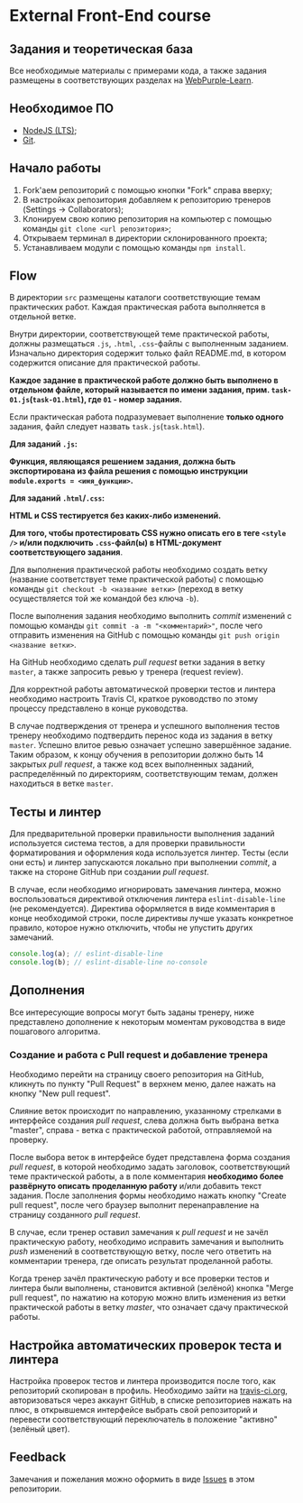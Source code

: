 # External Front-End course

## Задания и теоретическая база

Все необходимые материалы с примерами кода, а также задания размещены в соответствующих разделах на [WebPurple-Learn](https://webpurple.github.io/learn/).

## Необходимое ПО

-   [NodeJS (LTS)](https://nodejs.org/en/);
-   [Git](https://git-scm.com/).

## Начало работы

1.  Fork'аем репозиторий с помощью кнопки "Fork" справа вверху;
2.  В настройках репозитория добавляем к репозиторию тренеров (Settings -> Collaborators);
3.  Клонируем свою копию репозитория на компьютер с помощью команды `git clone <url репозитория>`;
4.  Открываем терминал в директории склонированного проекта;
5.  Устанавливаем модули с помощью команды `npm install`.

## Flow

В директории `src` размещены каталоги соответствующие темам практических работ. Каждая практическая работа выполняется в отдельной ветке.

Внутри директории, соответствующей теме практической работы, должны размещаться `.js`, `.html`, `.css`-файлы с выполненным заданием. Изначально директория содержит только файл README.md, в котором содержится описание для практической работы.

**Каждое задание в практической работе должно быть выполнено в отдельном файле, который называется по имени задания, прим. `task-01.js`(`task-01.html`), где `01` - номер задания.**

Если практическая работа подразумевает выполнение **только одного** задания, файл следует назвать `task.js`(`task.html`).

**Для заданий `.js`:**

**Функция, являющаяся решением задания, должна быть экспортирована из файла решения с помощью инструкции `module.exports = <имя_функции>`.**

**Для заданий `.html`/`.css`:**

**HTML и CSS тестируется без каких-либо изменений.**

**Для того, чтобы протестировать CSS нужно описать его в теге `<style />` и/или подключить `.css`-файл(ы) в HTML-документ соответствующего задания**.

Для выполнения практической работы необходимо создать ветку (название соответствует теме практической работы) с помощью команды `git checkout -b <название ветки>` (переход в ветку осуществляется той же командой без ключа `-b`).

После выполнения задания необходимо выполнить _commit_ изменений с помощью команды `git commit -a -m "<комментарий>"`, после чего отправить изменения на GitHub с помощью команды `git push origin <название ветки>`.

На GitHub необходимо сделать _pull request_ ветки задания в ветку `master`, а также запросить ревью у тренера (request review).

Для корректной работы автоматической проверки тестов и линтера необходимо настроить Travis CI, краткое руководство по этому процессу представлено в конце руководства.

В случае подтверждения от тренера и успешного выполнения тестов тренеру необходимо подтвердить перенос кода из задания в ветку `master`. Успешно влитое ревью означает успешно завершённое задание. Таким образом, к концу обучения в репозитории должно быть 14 закрытых _pull request_, а также код всех выполненных заданий, распределённый по директориям, соответствующим темам, должен находиться в ветке `master`.

## Тесты и линтер

Для предварительной проверки правильности выполнения заданий используется система тестов, а для проверки правильности форматирования и оформления кода используется линтер. Тесты (если они есть) и линтер запускаются локально при выполнении _commit_, а также на стороне GitHub при создании _pull request_.

В случае, если необходимо игнорировать замечания линтера, можно воспользоваться директивой отключения линтера `eslint-disable-line` (не рекомендуется). Директива оформляется в виде комментария в конце необходимой строки, после директивы лучше указать конкретное правило, которое нужно отключить, чтобы не упустить других замечаний.

```javascript
console.log(a); // eslint-disable-line
console.log(b); // eslint-disable-line no-console
```

## Дополнения

Все интересующие вопросы могут быть заданы тренеру, ниже представлено дополнение к некоторым моментам руководства в виде пошагового алгоритма.

### Создание и работа с Pull request и добавление тренера

Необходимо перейти на страницу своего репозитория на GitHub, кликнуть по пункту "Pull Request" в верхнем меню, далее нажать на кнопку "New pull request".

Слияние веток происходит по направлению, указанному стрелками в интерфейсе создания _pull request_, слева должна быть выбрана ветка "master", справа - ветка с практической работой, отправляемой на проверку.

После выбора веток в интерфейсе будет представлена форма создания _pull request_, в которой необходимо задать заголовок, соответствующий теме практической работы, а в поле комментария **необходимо более развёрнуто описать проделанную работу** и/или добавить текст задания. После заполнения формы необходимо нажать кнопку "Create pull request", после чего браузер выполнит перенаправление на страницу созданного _pull request_.

В случае, если тренер оставил замечания к _pull request_ и не зачёл практическую работу, необходимо исправить замечания и выполнить _push_ изменений в соответствующую ветку, после чего ответить на комментарии тренера, где описать результат проделанной работы.

Когда тренер зачёл практическую работу и все проверки тестов и линтера были выполнены, становится активной (зелёной) кнопка "Merge pull request", по нажатию на которую можно влить изменения из ветки практической работы в ветку _master_, что означает сдачу практической работы.

## Настройка автоматических проверок теста и линтера

Настройка проверок тестов и линтера производится после того, как репозиторий скопирован в профиль.
Необходимо зайти на [travis-ci.org](https://travis-ci.org/), авторизоваться через аккаунт GitHub, в списке репозиториев нажать на плюс, в открывшемся интерфейсе выбрать свой репозиторий и перевести соответствующий переключатель в положение "активно" (зелёный цвет).

## Feedback

Замечания и пожелания можно оформить в виде [Issues](https://github.com/webpurple/external-courses/issues) в этом репозитории.
